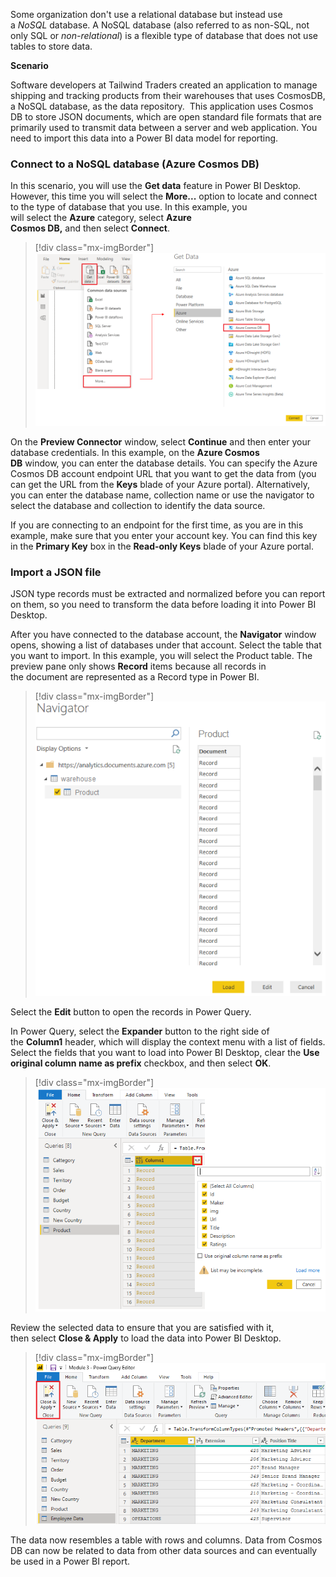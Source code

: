 Some organization don't use a relational database but instead use
a *NoSQL* database. A NoSQL database (also referred to as non-SQL, not
only SQL or *non-relational*) is a flexible type of database that does
not use tables to store data.  

**Scenario**

Software developers at Tailwind Traders created an application to manage
shipping and tracking products from their warehouses that uses CosmosDB,
a NoSQL database, as the data repository.  This application uses Cosmos
DB to store JSON documents, which are open standard file formats that
are primarily used to transmit data between a server and web
application. You need to import this data into a Power BI data model for
reporting.

### Connect to a NoSQL database (Azure Cosmos DB) 

In this scenario, you will use the **Get data** feature in Power BI Desktop. However, this time you will select the **More...** option to locate and connect to the type of database that you use. In this example, you will select the **Azure** category, select **Azure Cosmos DB,** and then select **Connect**. 

> [!div class="mx-imgBorder"]
> [![Get Data from Azure Cosmos DB option](../media/4-get-data-cosmos-ssm.png)](../media/4-get-data-cosmos-ssm.png#lightbox)

On the **Preview Connector** window, select **Continue** and then enter
your database credentials. In this example, on the **Azure Cosmos
DB** window, you can enter the database details. You can specify the
Azure Cosmos DB account endpoint URL that you want to get the data
from (you can get the URL from the **Keys** blade of your Azure portal).
Alternatively, you can enter the database name, collection name or use
the navigator to select the database and collection to identify the data
source.

If you are connecting to an endpoint for the first time, as you are in
this example, make sure that you enter your account key. You can find
this key in the **Primary Key** box in the **Read-only Keys** blade of
your Azure portal.

### Import a JSON file 

JSON type records must be extracted and normalized before you can report
on them, so you need to transform the data before loading it into Power
BI Desktop. 

After you have connected to the database account,
the **Navigator** window opens, showing a list of databases under that
account. Select the table that you want to import. In this example, you
will select the Product table. The preview pane only shows **Record**
items because all records in the document are represented as a Record
type in Power BI. 

> [!div class="mx-imgBorder"]
> [![Navigator window with list of available records](../media/4-cosmos-navigator-ss.png)](../media/4-cosmos-navigator-ss.png#lightbox)

Select the **Edit** button to open the records in Power Query.  

In Power Query, select the **Expander** button to the right side of
the **Column1** header, which will display the context menu with a list
of fields. Select the fields that you want to load into Power BI
Desktop, clear the **Use original column name as prefix** checkbox, and
then select **OK**. 

> [!div class="mx-imgBorder"]
> [![Expand records function](../media/4-expand-record-ssm.png)](../media/4-expand-record-ssm.png#lightbox)

Review the selected data to ensure that you are satisfied with it,
then select **Close & Apply** to load the data into Power BI Desktop. 

> [!div class="mx-imgBorder"]
> [![Close and Apply step in Power Query](../media/4-cosmos-results-ssm.png)](../media/4-cosmos-results-ssm.png#lightbox)

The data now resembles a table with rows and columns. Data from Cosmos
DB can now be related to data from other data sources and can eventually
be used in a Power BI report. 

